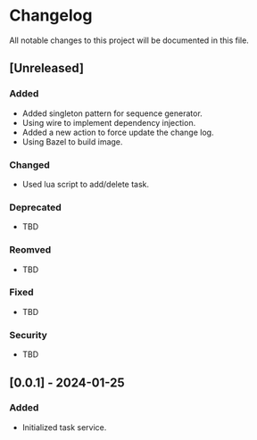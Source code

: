 # Changelog

All notable changes to this project will be documented in this file.

## [Unreleased]

### Added
- Added singleton pattern for sequence generator.
- Using wire to implement dependency injection.
- Added a new action to force update the change log.
- Using Bazel to build image.

### Changed
- Used lua script to add/delete task.

### Deprecated
- TBD

### Reomved
- TBD

### Fixed
- TBD

### Security
- TBD

## [0.0.1] - 2024-01-25
### Added
- Initialized task service.
